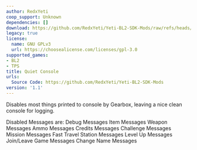 ```yaml
---
author: RedxYeti
coop_support: Unknown
dependencies: []
download: https://github.com/RedxYeti/Yeti-BL2-SDK-Mods/raw/refs/heads/main/QuietConsole/QuietConsole.zip
legacy: true
license:
  name: GNU GPLv3
  url: https://choosealicense.com/licenses/gpl-3.0
supported_games:
- BL2
- TPS
title: Quiet Console
urls:
  Source Code: https://github.com/RedxYeti/Yeti-BL2-SDK-Mods
version: '1.1'
---
```

Disables most things printed to console by Gearbox, leaving a nice clean console for logging.

Disabled Messages are:
Debug Messages
Item Messages
Weapon Messages
Ammo Messages
Credits Messages
Challenge Messages
Mission Messages
Fast Travel Station Messages
Level Up Messages
Join/Leave Game Messages
Change Name Messages